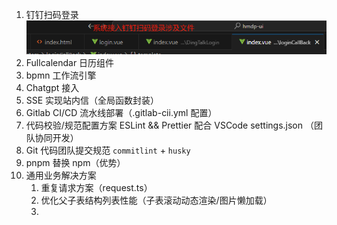1. 钉钉扫码登录
![](Knowledge_Skill/Images/49f41ee64911c45b83baf0dd1ef79ff%201.png)
2. Fullcalendar 日历组件
3. bpmn 工作流引擎
4. Chatgpt 接入
5. SSE 实现站内信（全局函数封装）
6. Gitlab CI/CD 流水线部署（.gitlab-cii.yml 配置）
7. 代码校验/规范配置方案 ESLint && Prettier 配合 VSCode settings.json （团队协同开发）
8. Git 代码团队提交规范 `commitlint` + `husky`
9. pnpm 替换 npm（优势）
10. 通用业务解决方案
	1. 重复请求方案（request.ts）
	2. 优化父子表结构列表性能（子表滚动动态渲染/图片懒加载）
	3. 